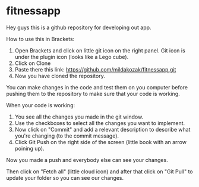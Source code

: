 # fitnessapp
Hey guys this is a github repository for developing out app.

How to use this in Brackets:
1. Open Brackets and click on little git icon on the right panel. Git icon is under the plugin icon (looks like a Lego cube).
2. Click on Clone
3. Paste there this link: https://github.com/mildakozak/fitnessapp.git
4. Now you have cloned the repository.

You can make changes in the code and test them on you computer before pushing them to the repository to make sure that your code is working.

When your code is working:
1. You see all the changes you made in the git window.
2. Use the checkboxes to select all the changes you want to implement.
3. Now click on "Commit" and add a relevant description to describe what you're changing (to the commit message).
4. Click Git Push on the right side of the screen (little book with an arrow poining up).

Now you made a push and everybody else can see your changes.

Then click on "Fetch all" (little cloud icon) and after that click on "Git Pull" to update your folder so you can see our changes.
